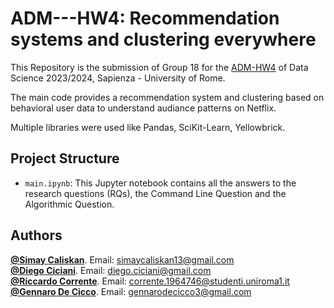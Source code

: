 # ADM---HW4: Recommendation systems and clustering everywhere
This Repository is the submission of Group 18 for the [ADM-HW4](https://github.com/Sapienza-University-Rome/ADM/tree/master/2023/Homework_4) of Data Science 2023/2024, Sapienza - University of Rome. 

The main code provides a recommendation system and clustering based on behavioral user data to understand audiance patterns on Netflix.

Multiple libraries were used like Pandas, SciKit-Learn, Yellowbrick.<br>



## Project Structure

- `main.ipynb`: This Jupyter notebook contains all the answers to the research questions (RQs), the Command Line Question and the Algorithmic Question. <br>



## Authors 

[**@Simay Caliskan**](https://github.com/simaycaliskan). Email:  simaycaliskan13@gmail.com <br>
[**@Diego Ciciani**](https://github.com/diego-ciciani01). Email:  diego.ciciani@gmail.com<br>
[**@Riccardo Corrente**](https://github.com/RiccardoCorr). Email:  corrente.1964746@studenti.uniroma1.it <br>
[**@Gennaro De Cicco**](https://github.com/gennarodecicco). Email:  gennarodecicco3@gmail.com
